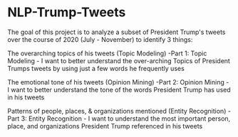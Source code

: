 # NLP-Trump-Tweets
The goal of this project is to analyze a subset of President Trump's tweets over the course of 2020 (July - November) to identify 3 things: 

The overarching topics of his tweets (Topic Modeling)
-Part 1: Topic Modeling - I want to better understand the over-arching Topics of President Trumps tweets by using just a few words he frequently uses 

The emotional tone of his tweets (Opinion Mining)
-Part 2: Opinion Mining - I want to better understand the tone of the words President Trump has used in his tweets

Patterns of people, places, & organizations mentioned (Entity Recognition)
-Part 3: Entity Recognition - I want to understand the most important person, place, and organizations President Trump referenced in his tweets
